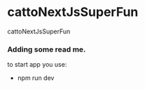 # cattoNextJsSuperFun
cattoNextJsSuperFun

### Adding some read me.

to start app you use:
* npm run dev
